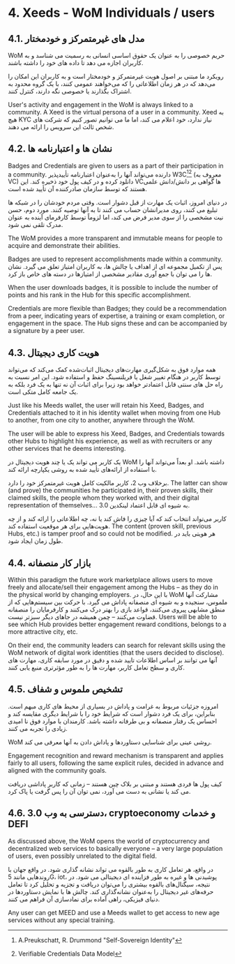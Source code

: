 # 4. Xeeds - WoM Individuals / users

## 4.1. مدل های غیرمتمرکز و خودمختار

WoM حریم خصوصی را به عنوان یک حقوق اساسی انسانی به رسمیت می شناسد و به کاربران اجازه می دهد تا داده های خود را داشته باشند.

رویکرد ما مبتنی بر اصول هویت غیرمتمرکز و خودمختار است و به کاربران این امکان را می‌دهد که در هر زمان اطلاعاتی را که می‌خواهند عمومی کنند، با یک گروه محدود به اشتراک بگذارند یا خصوصی نگه دارند، کنترل کنند.

User's activity and engagement in the WoM is always linked to a community. A Xeed is the virtual persona of a user in a community. Xeed به هیچ KYC نیاز ندارد، خود اعلام می کند، اما ما می توانیم تصور کنیم که شرکت های شخص ثالث این سرویس را ارائه می دهند.

## 4.2. نشان ها و اعتبارنامه ها

Badges and Credentials are given to users as a part of their participation in a community. دارنده می‌تواند آنها را به‌عنوان اعتبارنامه تأییدپذیر W3C[^7][^8] (معروف به VC) دانلود کرده و در کیف پول خود ذخیره کند. این VCها گواهی بر دانش/دانش علمی هستند که توسط سازمان صادرکننده آن تأیید شده است.

در دنیای امروز، اثبات یک مهارت از قبل دشوار است. وقتی مردم خودشان را در شبکه ها تبلیغ می کنند، روی مدیرانشان حساب می کنند تا به آنها توصیه کنند. مورد دوم، حسن نیت مشخصی را از سوی مدیر فرض می کند، اما لزوماً توسط کارفرمای آینده به عنوان مدرک تلقی نمی شود.

The WoM provides a more transparent and immutable means for people to acquire and demonstrate their abilities.

Badges are used to represent accomplishments made within a community. پس از تکمیل مجموعه ای از اهداف یا چالش ها، به کاربران امتیاز تعلق می گیرد. نشان ها را می توان با جمع آوری مقادیر مشخصی از امتیازها در دسته های خاص باز کرد.

When the user downloads badges, it is possible to include the number of points and his rank in the Hub for this specific accomplishment.

Credentials are more flexible than Badges; they could be a recommendation from a peer, indicating years of expertise, a training or exam completion, or engagement in the space. The Hub signs these and can be accompanied by a signature by a peer user.

## 4.3. هویت کاری دیجیتال

همه موارد فوق به شکل‌گیری مهارت‌های دیجیتال اثبات‌شده کمک می‌کند که می‌تواند توسط کاربر در هنگام تغییر شغل یا فریلنسینگ حفظ و استفاده شود. این امر نسبت به راه حل های سنتی قابل اعتمادتر خواهد بود زیرا برای اثبات آن نه تنها به یک فرد بلکه به یک جامعه کامل متکی است.

Just like his Meeds wallet, the user will retain his Xeed, Badges, and Credentials attached to it in his identity wallet when moving from one Hub to another, from one city to another, anywhere through the WoM.

The user will be able to express his Xeed, Badges, and Credentials towards other Hubs to highlight his experience, as well as with recruiters or any other services that he deems interesting.

یک کاربر می تواند یک یا چند هویت دیجیتال در WoM داشته باشد. او بعداً می‌تواند آنها را با استفاده از ارائه‌های تأیید شده به روشی یکپارچه ارائه کند.

برخلاف وب 2، کاربر مالکیت کامل هویت غیرمتمرکز خود را دارد. The latter can show (and prove) the communities he participated in, their proven skills, their claimed skills, the people whom they worked with, and their digital representation of themselves... به شیوه ای قابل اعتماد لینکدین 3.0.

کاربر می‌تواند انتخاب کند که آیا چیزی را فاش کند یا نه، چه اطلاعاتی را ارائه کند و از چه هویت‌هایی برای هر موقعیت استفاده کند. The content (proven skill, previous Hubs, etc.) is tamper proof and so could not be modified. هر هویتی باید در طول زمان ایجاد شود.

## 4.4. بازار کار منصفانه

Within this paradigm the future work marketplace allows users to move freely and allocate/sell their engagement among the Hubs – as they do in the physical world by changing employers. با این حال، در WoM مشارکت آنها ملموس، سنجیده و به شیوه ای منصفانه پاداش می گیرد. با حرکت بین سیستم‌هایی که از منطق مشابهی پیروی می‌کنند، قواعد بازی را بهتر درک می‌کنند و کارفرمایان را منصفانه قضاوت می‌کنند – چمن همیشه در جاهای دیگر سبزتر نیست. Users will be able to see which Hub provides better engagement reward conditions, belongs to a more attractive city, etc.

On their end, the community leaders can search for relevant skills using the WoM network of digital work identities (that the users decided to disclose). آنها می توانند بر اساس اطلاعات تایید شده و دقیق در مورد سابقه کاری، مهارت های کاری و سطح تعامل کاربر، مهارت ها را به طور مؤثرتری منبع یابی کنند.

## 4.5. تشخیص ملموس و شفاف

امروزه جزئیات مربوط به غرامت و پاداش در بسیاری از محیط های کاری مبهم است. بنابراین، برای یک فرد دشوار است که شرایط خود را با شرایط دیگری مقایسه کند و احساس یک رفتار منصفانه و بی طرفانه داشته باشد. کارمندان با موارد فوق نا امیدی زیادی را تجربه می کنند.

WoM روشی عینی برای شناسایی دستاوردها و پاداش دادن به آنها معرفی می کند.

Engagement recognition and reward mechanism is transparent and applies fairly to all users, following the same explicit rules, decided in advance and aligned with the community goals.

کیف پول ها فردی هستند و مبتنی بر بلاک چین هستند – زمانی که کاربر پاداشی دریافت می کند یا نشانی به دست می آورد، نمی توان آن را پس گرفت یا پاک کرد.

## 4.6. دسترسی به وب 3.0، cryptoeconomy و خدمات DEFI

As discussed above, the WoM opens the world of cryptocurrency and decentralized web services to basically everyone – a very large population of users, even possibly unrelated to the digital field.

در واقع، هر تعامل کاری به طور بالقوه می تواند نشانه گذاری شود. در واقع جهان با روندهایی مانند 5G، iot، پوشیدنی ها و غیره به طور فزاینده ای دیجیتالی می شود. در نتیجه، سیگنال‌های بالقوه بیشتری را می‌توان دریافت و تجزیه و تحلیل کرد تا تعامل حرفه‌های غیر دیجیتال را به‌عنوان نشانه‌گذاری کند. چالش ها با نمایش دستاوردها در دنیای فیزیکی، راهی آماده برای نمادسازی آن فراهم می کنند.

Any user can get MEED and use a Meeds wallet to get access to new age services without any special training.

[^7]: A.Preukschatt, R. Drummond "Self-Sovereign Identity"
[^8]: Verifiable Credentials Data Model
